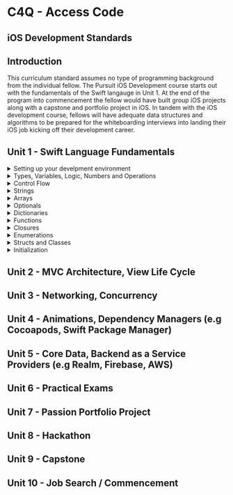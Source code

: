 # C4Q - Access Code 
## iOS Development Standards 

## Introduction 

This curriculum standard assumes no type of programming background from the individual fellow. The Pursuit iOS Development course starts out with the fundamentals of the Swift langauge in Unit 1. At the end of the program into commencement the fellow would have built group iOS projects along with a capstone and portfolio project in iOS. In tandem with the iOS development course, fellows will have adequate data structures and algorithms to be prepared for the whiteboarding interviews into landing their iOS job kicking off their development career.  

## Unit 1  - Swift Language Fundamentals

<details>
<summary>Setting up your develpment environment</summary>
</details>

<details>
<summary>Types, Variables, Logic, Numbers and Operations</summary>
</details>

<details>
<summary>Control Flow</summary>
</details>

<details>
<summary>Strings</summary>
</details>

<details>
<summary>Arrays</summary>
</details>

<details>
<summary>Optionals</summary>
</details>

<details>
<summary>Dictionaries</summary>
</details>

<details>
<summary>Functions</summary>
</details>

<details>
<summary>Closures</summary>
</details>

<details>
<summary>Enumerations</summary>
</details>

<details>
<summary>Structs and Classes</summary>
</details>

<details>
<summary>Initialization</summary>
</details>

## Unit 2 - MVC Architecture, View Life Cycle

## Unit 3 - Networking, Concurrency

## Unit 4 - Animations, Dependency Managers (e.g Cocoapods, Swift Package Manager)

## Unit 5 - Core Data, Backend as a Service Providers (e.g Realm, Firebase, AWS) 

## Unit 6 - Practical Exams 

## Unit 7 - Passion Portfolio Project 

## Unit 8 - Hackathon

## Unit 9 - Capstone

## Unit 10 - Job Search / Commencement

